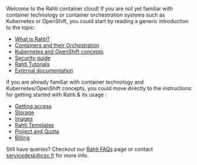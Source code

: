 Welcome to the Rahti container cloud! If you are not yet
familiar with container technology or container orchestration systems such as
Kubernetes or OpenShift, you could start by reading a generic introduction to
the topic:

  * [What is Rahti?](/cloud/rahti/rahti-what-is/)
  * [Containers and their Orchestration](/cloud/rahti/containers/)
  * [Kubernetes and OpenShift concepts](/cloud/rahti/concepts/)
  * [Security guide](/cloud/rahti/security-guide/)
  * [Rahti Tutorials](/cloud/rahti/tutorials/)
  * [External documentation ](/cloud/rahti/ext_docs/)

If you are already familiar with container technology and Kubernetes/OpenShift concepts,
you could move directly to the instructions for getting started with Rahti & its usage :

  * [Getting access](/cloud/rahti/access/)
  * [Storage](/cloud/rahti/storage/)
  * [Images](/cloud/rahti/images/)
  * [Rahti Templates](/cloud/rahti/template-docs/)
  * [Project and Quota](/cloud/rahti/usage/projects_and_quota/)
  * [Billing](/cloud/rahti/billing/)

Still have queries? Checkout our [Rahti FAQs](/faq/#rahti) page or contact <servicedesk@csc.fi> for more info.
